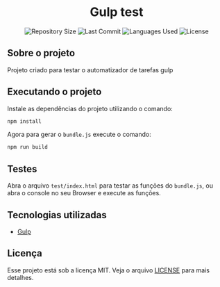 <h1 align="center">Gulp test</h1>

<p align="center">
  <img src="https://img.shields.io/github/repo-size/guilhermesantoss/gulp-test?style=for-the-badge&color=darkblue" alt="Repository Size" />
  <img src="https://img.shields.io/github/last-commit/guilhermesantoss/gulp-test?style=for-the-badge&color=darkblue" alt="Last Commit" />
  <img src="https://img.shields.io/github/languages/count/guilhermesantoss/gulp-test?style=for-the-badge&color=darkblue" alt="Languages Used" />
  <img src="https://img.shields.io/github/license/guilhermesantoss/gulp-test?style=for-the-badge&color=darkblue" alt="License" />
</p>


## Sobre o projeto

Projeto criado para testar o automatizador de tarefas gulp

## Executando o projeto

Instale as dependências do projeto utilizando o comando:
```bash
npm install
```

Agora para gerar o <code>bundle.js</code> execute o comando:
```bash
npm run build
```

## Testes
Abra o arquivo <code>test/index.html</code> para testar as funções do <code>bundle.js</code>, ou abra o console no seu Browser e execute as funções.

## Tecnologias utilizadas

* [Gulp](https://gulpjs.com/)

## Licença

Esse projeto está sob a licença MIT. Veja o arquivo [LICENSE](LICENSE) para mais detalhes.
